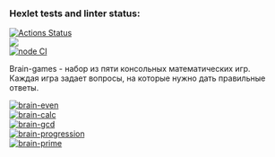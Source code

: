 ### Hexlet tests and linter status:

[![Actions Status](https://github.com/artem-mar/frontend-project-lvl1/workflows/hexlet-check/badge.svg)](https://github.com/artem-mar/frontend-project-lvl1/actions)  
<a href="https://codeclimate.com/github/artem-mar/frontend-project-lvl1/maintainability"><img src="https://api.codeclimate.com/v1/badges/560877492d2b97f622d9/maintainability" /></a>  
[![node CI](https://github.com/artem-mar/frontend-project-lvl1/actions/workflows/nodejs.yaml/badge.svg)](https://github.com/artem-mar/frontend-project-lvl1/actions/workflows/nodejs.yaml)

Brain-games - набор из пяти консольных математических игр.  
Каждая игра задает вопросы, на которые нужно дать правильные ответы.

[![brain-even](https://asciinema.org/a/NWQ8I9aJBE0TkYv7cBho3xhW4.svg)](https://asciinema.org/a/NWQ8I9aJBE0TkYv7cBho3xhW4)  
[![brain-calc](https://asciinema.org/a/8MVjbAitGWs9F2ZNMf4gIivvy.svg)](https://asciinema.org/a/8MVjbAitGWs9F2ZNMf4gIivvy)  
[![brain-gcd](https://asciinema.org/a/8wd94C8SVQLi69FvfoslvAjoj.svg)](https://asciinema.org/a/8wd94C8SVQLi69FvfoslvAjoj)  
[![brain-progression](https://asciinema.org/a/NyKn8J5jXvPyABIvuJ9q0u5te.svg)](https://asciinema.org/a/NyKn8J5jXvPyABIvuJ9q0u5te)  
[![brain-prime](https://asciinema.org/a/gWJL4NB2B2TIFDf2uY28GU7Oj.svg)](https://asciinema.org/a/gWJL4NB2B2TIFDf2uY28GU7Oj)


